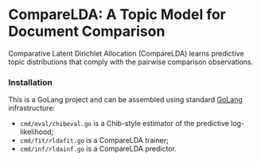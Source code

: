 # CompareLDA: A Topic Model for Document Comparison

Comparative Latent Dirichlet Allocation (CompareLDA) learns predictive topic distributions that comply with the pairwise comparison observations.

### Installation

This is a GoLang project and can be assembled using standard [GoLang](https://golang.org) infrastructure:
* `cmd/eval/chibeval.go` is a Chib-style estimator of the predictive log-likelihood;
* `cmd/fit/rldafit.go` is a CompareLDA trainer;
* `cmd/inf/rldainf.go` is a CompareLDA predictor.
